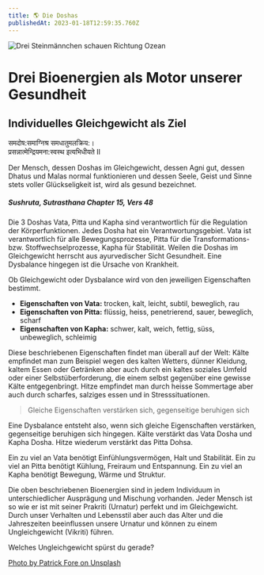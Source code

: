 ```yaml
---
title: 🌎 Die Doshas
publishedAt: 2023-01-18T12:59:35.760Z
---
```

![Drei Steinmännchen schauen Richtung Ozean](/images/3_die-3-doshas.webp "Steinmännchen in Balance")

# Drei Bioenergien als Motor unserer Gesundheit

## Individuelles Gleichgewicht als Ziel

समदोष:समाग्निश्र समधातुमलक्रिय:। \
प्रसन्नात्मेन्द्रियमना:स्वस्थ इत्यभिधीयते II

Der Mensch, dessen Doshas im Gleichgewicht, dessen Agni gut, dessen Dhatus und Malas normal funktionieren und dessen Seele, Geist und Sinne stets voller Glückseligkeit ist, wird als gesund bezeichnet.

##### Sushruta, Sutrasthana Chapter 15, Vers 48

Die 3 Doshas Vata, Pitta und Kapha sind verantwortlich für die Regulation der Körperfunktionen. Jedes Dosha hat ein Verantwortungsgebiet. Vata ist verantwortlich für alle Bewegungsprozesse, Pitta für die Transformations- bzw. Stoffwechselprozesse, Kapha für Stabilität. Weilen die Doshas im Gleichgewicht herrscht aus ayurvedischer Sicht Gesundheit. Eine Dysbalance hingegen ist die Ursache von Krankheit.

Ob Gleichgewicht oder Dysbalance wird von den jeweiligen Eigenschaften bestimmt.

* **Eigenschaften von Vata:** trocken, kalt, leicht, subtil, beweglich, rau
* **Eigenschaften von Pitta:** flüssig, heiss, penetrierend, sauer, beweglich, scharf
* **Eigenschaften von Kapha:** schwer, kalt, weich, fettig, süss, unbeweglich, schleimig

Diese beschriebenen Eigenschaften findet man überall auf der Welt: Kälte empfindet man zum Beispiel wegen des kalten Wetters, dünner Kleidung, kaltem Essen oder Getränken aber auch durch ein kaltes soziales Umfeld oder einer Selbstüberforderung, die einem selbst gegenüber eine gewisse Kälte entgegenbringt. Hitze empfindet man durch heisse Sommertage aber auch durch scharfes, salziges essen und in Stresssituationen.

> Gleiche Eigenschaften verstärken sich, gegenseitige beruhigen sich

Eine Dysbalance entsteht also, wenn sich gleiche Eigenschaften verstärken, gegenseitige beruhigen sich hingegen. Kälte verstärkt das Vata Dosha und Kapha Dosha. Hitze wiederum verstärkt das Pitta Dohsa.

Ein zu viel an Vata benötigt Einfühlungsvermögen, Halt und Stabilität. Ein zu viel an Pitta benötigt Kühlung, Freiraum und Entspannung. Ein zu viel an Kapha benötigt Bewegung, Wärme und Struktur.

Die oben beschriebenen Bioenergien sind in jedem Individuum in unterschiedlicher Ausprägung und Mischung vorhanden. Jeder Mensch ist so wie er ist mit seiner Prakriti (Urnatur) perfekt und im Gleichgewicht. Durch unser Verhalten und Lebensstil aber auch das Alter und die Jahreszeiten beeinflussen unsere Urnatur und können zu einem Ungleichgewicht (Vikriti) führen. 

Welches Ungleichgewicht spürst du gerade?

[Photo by Patrick Fore on Unsplash](https://unsplash.com/photos/shallow-focus-photo-of-balance-stones-JBghIzjbuLs)
